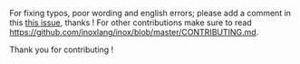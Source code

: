 For fixing typos, poor wording and english errors; please add a comment in this [this issue](https://github.com/inoxlang/inox/issues/4), thanks !
For other contributions make sure to read https://github.com/inoxlang/inox/blob/master/CONTRIBUTING.md.

Thank you for contributing !
